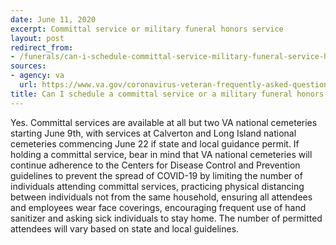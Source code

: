 ```yaml
---
date: June 11, 2020
excerpt: Committal service or military funeral honors service
layout: post
redirect_from:
- /funerals/can-i-schedule-committal-service-military-funeral-service-honors/
sources:
- agency: va
  url: https://www.va.gov/coronavirus-veteran-frequently-asked-questions/#status-of-va-national-cemeteri
title: Can I schedule a committal service or a military funeral honors service?
---
```


Yes. Committal services are available at all but two VA national cemeteries starting June 9th, with services at Calverton and Long Island national cemeteries commencing June 22 if state and local guidance permit. If holding a committal service, bear in mind that VA national cemeteries will continue adherence to the Centers for Disease Control and Prevention guidelines to prevent the spread of COVID-19 by limiting the number of individuals attending committal services, practicing physical distancing between individuals not from the same household, ensuring all attendees and employees wear face coverings, encouraging frequent use of hand sanitizer and asking sick individuals to stay home. The number of permitted attendees will vary based on state and local guidelines.